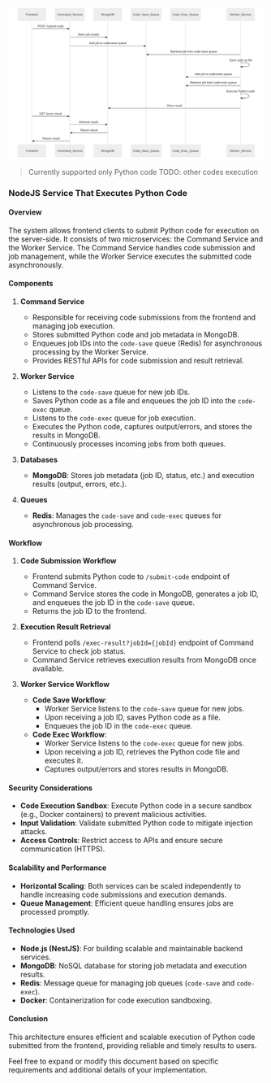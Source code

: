 ![program-design](program-design.svg)
> Currently supported only Python code
> TODO: other codes execution

### NodeJS Service That Executes Python Code

#### Overview
The system allows frontend clients to submit Python code for execution on the server-side. It consists of two microservices: the Command Service and the Worker Service. The Command Service handles code submission and job management, while the Worker Service executes the submitted code asynchronously.

#### Components

1. **Command Service**
   - Responsible for receiving code submissions from the frontend and managing job execution.
   - Stores submitted Python code and job metadata in MongoDB.
   - Enqueues job IDs into the `code-save` queue (Redis) for asynchronous processing by the Worker Service.
   - Provides RESTful APIs for code submission and result retrieval.

2. **Worker Service**
   - Listens to the `code-save` queue for new job IDs.
   - Saves Python code as a file and enqueues the job ID into the `code-exec` queue.
   - Listens to the `code-exec` queue for job execution.
   - Executes the Python code, captures output/errors, and stores the results in MongoDB.
   - Continuously processes incoming jobs from both queues.

3. **Databases**
   - **MongoDB**: Stores job metadata (job ID, status, etc.) and execution results (output, errors, etc.).

4. **Queues**
   - **Redis**: Manages the `code-save` and `code-exec` queues for asynchronous job processing.

#### Workflow

1. **Code Submission Workflow**
   - Frontend submits Python code to `/submit-code` endpoint of Command Service.
   - Command Service stores the code in MongoDB, generates a job ID, and enqueues the job ID in the `code-save` queue.
   - Returns the job ID to the frontend.

2. **Execution Result Retrieval**
   - Frontend polls `/exec-result?jobId={jobId}` endpoint of Command Service to check job status.
   - Command Service retrieves execution results from MongoDB once available.

3. **Worker Service Workflow**
   - **Code Save Workflow**:
     - Worker Service listens to the `code-save` queue for new jobs.
     - Upon receiving a job ID, saves Python code as a file.
     - Enqueues the job ID in the `code-exec` queue.
   - **Code Exec Workflow**:
     - Worker Service listens to the `code-exec` queue for new jobs.
     - Upon receiving a job ID, retrieves the Python code file and executes it.
     - Captures output/errors and stores results in MongoDB.

#### Security Considerations
- **Code Execution Sandbox**: Execute Python code in a secure sandbox (e.g., Docker containers) to prevent malicious activities.
- **Input Validation**: Validate submitted Python code to mitigate injection attacks.
- **Access Controls**: Restrict access to APIs and ensure secure communication (HTTPS).

#### Scalability and Performance
- **Horizontal Scaling**: Both services can be scaled independently to handle increasing code submissions and execution demands.
- **Queue Management**: Efficient queue handling ensures jobs are processed promptly.

#### Technologies Used
- **Node.js (NestJS)**: For building scalable and maintainable backend services.
- **MongoDB**: NoSQL database for storing job metadata and execution results.
- **Redis**: Message queue for managing job queues (`code-save` and `code-exec`).
- **Docker**: Containerization for code execution sandboxing.

#### Conclusion
This architecture ensures efficient and scalable execution of Python code submitted from the frontend, providing reliable and timely results to users.

Feel free to expand or modify this document based on specific requirements and additional details of your implementation.